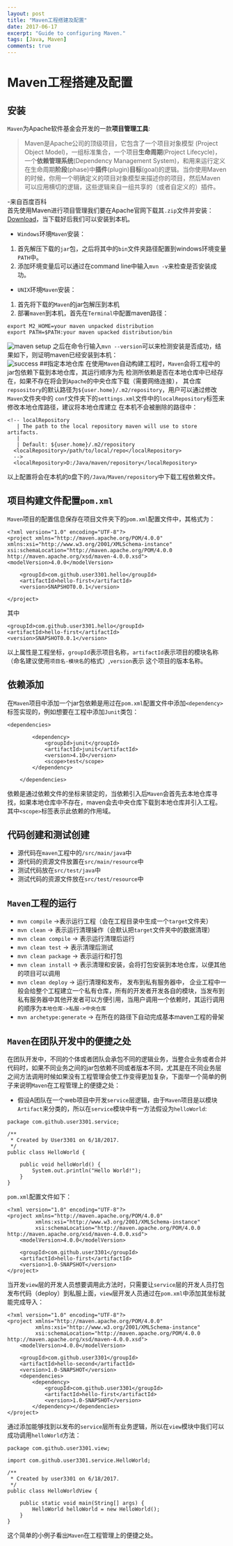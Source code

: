 ```yaml
---
layout: post
title: "Maven工程搭建及配置"
date: 2017-06-17
excerpt: "Guide to configuring Maven."
tags: [Java, Maven]
comments: true
---
```

# Maven工程搭建及配置
## 安装
`Maven`为Apache软件基金会开发的一款**项目管理工具**:

>Maven是Apache公司的顶级项目，它包含了一个项目对象模型 (Project Object Model)，一组标准集合，一个项目**生命周期**(Project Lifecycle)，一个**依赖管理系统**(Dependency Management System)，和用来运行定义在生命周期**阶段**(phase)中**插件**(plugin)**目标**(goal)的逻辑。当你使用Maven的时候，你用一个明确定义的项目对象模型来描述你的项目，然后Maven可以应用横切的逻辑，这些逻辑来自一组共享的（或者自定义的）插件。

-来自百度百科</br>
首先使用Maven进行项目管理我们要在Apache官网下载其`.zip`文件并安装：[Download](https://maven.apache.org/download.cgi)，当下载好后我们可以安装到本机。
* `Windows`环境`Maven`安装：
1. 首先解压下载的`jar`包，之后将其中的`bin`文件夹路径配置到windows环境变量`PATH`中。
2. 添加环境变量后可以通过在command line中输入`mvn -v`来检查是否安装成功。
* `UNIX`环境`Maven`安装：
1. 首先将下载的`Maven`的jar包解压到本机
2. 部署`maven`到本机，首先在`Terminal`中配置maven路径：
```
export M2_HOME=your maven unpacked distribution
export PATH=$PATH:your maven upacked distribution/bin
```
![maven setup](http://ww1.sinaimg.cn/large/6b1abb29gy1fgrp6fu1y3j20cg00waa3.jpg)
之后在命令行输入`mvn --version`可以来检测安装是否成功，结果如下，则证明maven已经安装到本机：</br>
![success](img/success.png)
##指定本地仓库
在使用`Maven`自动构建工程时，`Maven`会将工程中的jar包依赖下载到本地仓库，其运行顺序为先
检测所依赖是否在本地仓库中已经存在，如果不存在将会到`Apache`的中央仓库下载（需要网络连接），
其仓库`repsository`的默认路径为`${user.home}/.m2/repository`，用户可以通过修改`Maven`文件夹中的
`conf`文件夹下的`settings.xml`文件中的`localRepository`标签来修改本地仓库路径，建议将本地仓库建立
在本机不会被删除的路径中：

```
<!-- localRepository
   | The path to the local repository maven will use to store artifacts.
   |
   | Default: ${user.home}/.m2/repository
  <localRepository>/path/to/local/repo</localRepository>
  -->
  <localRepository>D:/Java/maven/repository</localRepository>
```

以上配置将会在本机的`D`盘下的`/Java/Maven/repository`中下载工程依赖文件。
## 项目构建文件配置`pom.xml`
`Maven`项目的配置信息保存在项目文件夹下的`pom.xml`配置文件中，其格式为：

```
<?xml version="1.0" encoding="UTF-8"?>
<project xmlns="http://maven.apache.org/POM/4.0.0" xmlns:xsi="http://www.w3.org/2001/XMLSchema-instance" xsi:schemaLocation="http://maven.apache.org/POM/4.0.0 http://maven.apache.org/xsd/maven-4.0.0.xsd">
<modelVersion>4.0.0</modelVersion>

	<groupId>com.github.user3301.hello</groupId>
	<artifactId>hello-first</artifactId>
	<version>SNAPSHOT0.0.1</version>

</project>
```

其中

```
<groupId>com.github.user3301.hello</groupId>
<artifactId>hello-first</artifactId>
<version>SNAPSHOT0.0.1</version>
```

以上属性是工程坐标，`groupId`表示项目名称，`artifactId`表示项目的模块名称（命名建议使用`项目名-模块名`的格式）,`version`表示
这个项目的版本名称。</br>
## 依赖添加
在`Maven`项目中添加一个jar包依赖是用过在`pom.xml`配置文件中添加`<dependency>`标签实现的，例如想要在工程中添加`Junit`类包：

```
<dependencies>

		<dependency>
			<groupId>junit</groupId>
			<artifactId>junit</artifactId>
			<version>4.10</version>
			<scope>test</scope>
		</dependency>

	</dependencies>
```

依赖是通过依赖文件的坐标来锁定的，当依赖引入后`Maven`会首先去本地仓库寻找，如果本地仓库中不存在，maven会去中央仓库下载到本地仓库并引入工程。 其中`<scope>`标签表示此依赖的作用域。
## 代码创建和测试创建
* 源代码在`maven`工程中的`/src/main/java`中
* 源代码的资源文件放置在`src/main/resource`中
* 测试代码放在`src/test/java`中
* 测试代码的资源文件放在`src/test/resource`中
## `Maven`工程的运行
* `mvn compile` ->表示运行工程（会在工程目录中生成一个`target`文件夹）
* `mvn clean` -> 表示运行清理操作（会默认把`target`文件夹中的数据清理）
* `mvn clean compile` -> 表示运行清理后运行
* `mvn clean test` -> 表示清理后测试
* `mvn clean package` -> 表示运行和打包
* `mvn clean install` -> 表示清理和安装，会将打包安装到本地仓库，以便其他的项目可以调用
* `mvn clean deploy` -> 运行清理和发布， 发布到私有服务器中， 企业工程中一般会给整个工程建立一个私有仓库，所有的开发者开发各自的模块，当发布到私有服务器中其他开发者可以方便引用，当用户调用一个依赖时，其运行调用的顺序为`本地仓库->私服->中央仓库`
* `mvn archetype:generate` -> 在所在的路径下自动完成基本maven工程的骨架
## `Maven`在团队开发中的便捷之处
在团队开发中，不同的个体或者团队会承包不同的逻辑业务，当整合业务或者合并代码时，如果不同业务之间的jar包依赖不同或者版本不同，尤其是在不同业务层之间方法调用时候如果没有工程管理会使工作变得更加复杂，下面举一个简单的例子来说明`Maven`在工程管理上的便捷之处：
* 假设A团队在一个web项目中开发`service`层逻辑，由于`Maven`项目是以模块`Artifact`来分类的，所以在`service`模块中有一方法假设为`helloWorld`:

```
package com.github.user3301.service;

/**
 * Created by User3301 on 6/18/2017.
 */
public class HelloWorld {

    public void helloWorld() {
        System.out.println("Hello World!");
    }
}
```

`pom.xml`配置文件如下：

```
<?xml version="1.0" encoding="UTF-8"?>
<project xmlns="http://maven.apache.org/POM/4.0.0"
         xmlns:xsi="http://www.w3.org/2001/XMLSchema-instance"
         xsi:schemaLocation="http://maven.apache.org/POM/4.0.0 http://maven.apache.org/xsd/maven-4.0.0.xsd">
    <modelVersion>4.0.0</modelVersion>

    <groupId>com.github.user3301</groupId>
    <artifactId>hello-first</artifactId>
    <version>1.0-SNAPSHOT</version>
</project>
```

当开发`view`层的开发人员想要调用此方法时，只需要让`service`层的开发人员打包发布代码（deploy）到私服上面，`view`层开发人员通过在`pom.xml`中添加其坐标就能完成导入：

```
<?xml version="1.0" encoding="UTF-8"?>
<project xmlns="http://maven.apache.org/POM/4.0.0"
         xmlns:xsi="http://www.w3.org/2001/XMLSchema-instance"
         xsi:schemaLocation="http://maven.apache.org/POM/4.0.0 http://maven.apache.org/xsd/maven-4.0.0.xsd">
    <modelVersion>4.0.0</modelVersion>

    <groupId>com.github.user3301</groupId>
    <artifactId>hello-second</artifactId>
    <version>1.0-SNAPSHOT</version>
    <dependencies>
        <dependency>
            <groupId>com.github.user3301</groupId>
            <artifactId>hello-first</artifactId>
            <version>1.0-SNAPSHOT</version>
        </dependency></dependencies>
</project>
```

通过添加<dependency>能够找到以发布的`service`层所有业务逻辑，所以在`view`模块中我们可以成功调用`helloWorld`方法：

```
package com.github.user3301.view;

import com.github.user3301.service.HelloWorld;

/**
 * Created by user3301 on 6/18/2017.
 */
public class HelloWorldView {

    public static void main(String[] args) {
        HelloWorld helloWorld = new HelloWorld();
    }
}
```

这个简单的小例子看出`Maven`在工程管理上的便捷之处。
